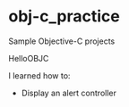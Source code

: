 # obj-c_practice
Sample Objective-C projects

HelloOBJC

I learned how to:
  - Display an alert controller
